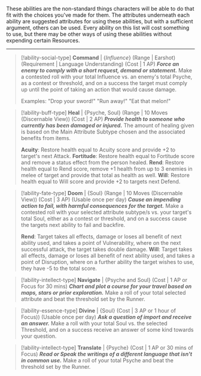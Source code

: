 These abilities are the non-standard things characters will be able to do that fit with the choices you've made for them. The attributes underneath each ability are suggested attributes for using these abilities, but with a sufficient argument, others can be used.
Every ability on this list will cost something to use, but there may be other ways of using these abilities without expending certain Resources.

---

> [!ability-social-type] **Command** | {*Influence*}
(Range | Earshot)
(Requirement | Language Understanding)
(Cost | 1 AP)
***Force an enemy to comply with a short request, demand or statement.***
Make a contested roll with your total Influence vs. an enemy's total Psyche, as a contest or threshold, and on a success the target must comply up until the point of taking an action that would cause damage.
>
>Examples: "Drop your sword!" "Run away!" "Eat that melon!"

> [!ability-buff-type] **Heal** | {Psyche, Soul}
(Range | 10 Moves (Discernable View))
(Cost | 2 AP)
***Provide health to someone who currently has been damaged or injured.***
The amount of healing given is based on the Main Attribute Subtype chosen and the associated benefits from items.
>
>**Acuity**: Restore health equal to Acuity score and provide +2 to target's next Attack.
**Fortitude**: Restore health equal to Fortitude score and remove a status effect from the person healed.
**Rend**: Restore health equal to Rend score, remove +1 health from up to 3 enemies in melee of target and provide that total as health as well.
**Will**: Restore health equal to Will score and provide +2 to targets next Defend.

> [!ability-fate-type] **Doom** | {Soul}
(Range | 10 Moves (Discernable View))
(Cost | 3 AP)
(Usable once per day)
***Cause an impending action to fail, with harmful consequences for the target.***
Make a contested roll with your selected attribute subtype/s vs. your target's total Soul, either as a contest or threshold, and on a success cause the targets next ability to fail and backfire.
>
>**Rend**: Target takes all effects, damage or loses all benefit of next ability used, and takes a point of Vulnerability, where on the next successful attack, the target takes double damage.
**Will**: Target takes all effects, damage or loses all benefit of next ability used, and takes a point of Disruption, where on a further ability the target wishes to use, they have -5 to the total score.

> [!ability-intellect-type] **Navigate** | {Psyche and Soul}
(Cost | 1 AP or Focus for 30 mins)
***Chart and plot a course for your travel based on maps, stars or prior exploration.***
Make a roll of your total selected attribute and beat the threshold set by the Runner.

> [!ability-essence-type] **Divine** | {Soul}
> (Cost | 3 AP or 1 hour of Focus))
> (Usable once per day)
> ***Ask a question of import and receive an answer.***
> Make a roll with your total Soul vs. the selected Threshold, and on a success receive an answer of some kind towards your question.

> [!ability-intellect-type] **Translate** | {Psyche}
(Cost | 1 AP or 30 mins of Focus)
***Read or Speak the writings of a different language that isn't in common use.***
Make a roll of your total Psyche and beat the threshold set by the Runner.




